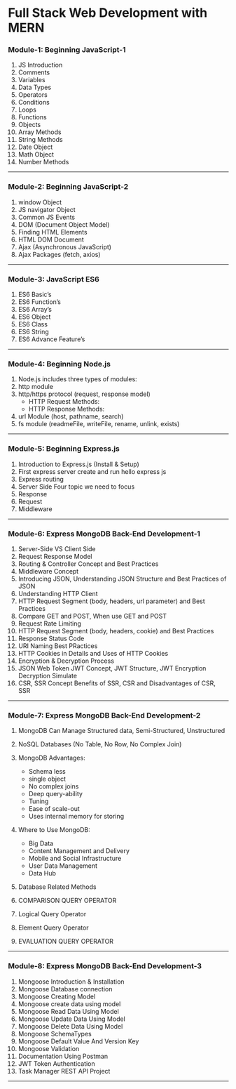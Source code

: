 # Full Stack Web Development with MERN

### Module-1: Beginning JavaScript-1

1. JS Introduction
1. Comments
1. Variables
1. Data Types
1. Operators
1. Conditions
1. Loops
1. Functions
1. Objects
1. Array Methods
1. String Methods
1. Date Object
1. Math Object
1. Number Methods

---

### Module-2: Beginning JavaScript-2

1. window Object
1. JS navigator Object
1. Common JS Events
1. DOM (Document Object Model)
1. Finding HTML Elements
1. HTML DOM Document
1. Ajax (Asynchronous JavaScript)
1. Ajax Packages (fetch, axios)

---

### Module-3: JavaScript ES6

1. ES6 Basic’s
1. ES6 Function’s
1. ES6 Array’s
1. ES6 Object
1. ES6 Class
1. ES6 String
1. ES6 Advance Feature’s

---

### Module-4: Beginning Node.js

1. Node.js includes three types of modules:
1. http module
1. http/https protocol (request, response model)
   - HTTP Request Methods:
   - HTTP Response Methods:
1. url Module (host, pathname, search)
1. fs module (readmeFile, writeFile, rename, unlink, exists)

---

### Module-5: Beginning Express.js

1. Introduction to Express.js (Install & Setup)
1. First express server create and run hello express js
1. Express routing
1. Server Side Four topic we need to focus
1. Response
1. Request
1. Middleware

---

### Module-6: Express MongoDB Back-End Development-1

1. Server-Side VS Client Side
1. Request Response Model
1. Routing & Controller Concept and Best Practices
1. Middleware Concept
1. Introducing JSON, Understanding JSON Structure and Best Practices of JSON
1. Understanding HTTP Client
1. HTTP Request Segment (body, headers, url parameter) and Best Practices
1. Compare GET and POST, When use GET and POST
1. Request Rate Limiting
1. HTTP Request Segment (body, headers, cookie) and Best Practices
1. Response Status Code
1. URI Naming Best PRactices
1. HTTP Cookies in Details and Uses of HTTP Cookies
1. Encryption & Decryption Process
1. JSON Web Token JWT Concept, JWT Structure, JWT Encryption Decryption Simulate
1. CSR, SSR Concept Benefits of SSR, CSR and Disadvantages of CSR, SSR

---

### Module-7: Express MongoDB Back-End Development-2

1. MongoDB Can Manage Structured data, Semi-Structured, Unstructured
1. NoSQL Databases (No Table, No Row, No Complex Join)
1. MongoDB Advantages:

   - Schema less
   - single object
   - No complex joins
   - Deep query-ability
   - Tuning
   - Ease of scale-out
   - Uses internal memory for storing

1. Where to Use MongoDB:

   - Big Data
   - Content Management and Delivery
   - Mobile and Social Infrastructure
   - User Data Management
   - Data Hub

1. Database Related Methods
1. COMPARISON QUERY OPERATOR
1. Logical Query Operator
1. Element Query Operator
1. EVALUATION QUERY OPERATOR

---

### Module-8: Express MongoDB Back-End Development-3

1. Mongoose Introduction & Installation
1. Mongoose Database connection
1. Mongoose Creating Model
1. Mongoose create data using model
1. Mongoose Read Data Using Model
1. Mongoose Update Data Using Model
1. Mongoose Delete Data Using Model
1. Mongoose SchemaTypes
1. Mongoose Default Value And Version Key
1. Mongoose Validation
1. Documentation Using Postman
1. JWT Token Authentication
1. Task Manager REST API Project

---
